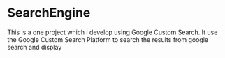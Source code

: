 # SearchEngine
This is a one project which i develop using Google Custom Search. It use the Google Custom Search Platform to search the results from google search and display  
